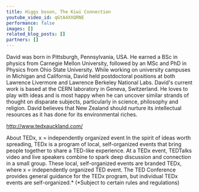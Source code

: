 ```yaml
---
title: Higgs boson, The Kiwi Connection
youtube_video_id: qGtA4XXQRNE
performance: false
images: []
related_blog_posts: []
partners: []
---
```


David was born in Pittsburgh, Pennsylvania, USA. He earned a BSc in physics from Carnegie Mellon University, followed by an MSc and PhD in Physics from Ohio State University. While working on university campuses in Michigan and California, David held postdoctoral positions at both Lawrence Livermore and Lawrence Berkeley National Labs. David's current work is based at the CERN laboratory in Geneva, Switzerland. He loves to play with ideas and is most happy when he can uncover similar strands of thought on disparate subjects, particularly in science, philosophy and religion. David believes that New Zealand should nurture its intellectual resources as it has done for its environmental riches.


http://www.tedxauckland.com/

About TEDx, x = independently organized event
In the spirit of ideas worth spreading, TEDx is a program of local, self-organized events that bring people together to share a TED-like experience. At a TEDx event, TEDTalks video and live speakers combine to spark deep discussion and connection in a small group. These local, self-organized events are branded TEDx, where x = independently organized TED event. The TED Conference provides general guidance for the TEDx program, but individual TEDx events are self-organized.* (*Subject to certain rules and regulations)
